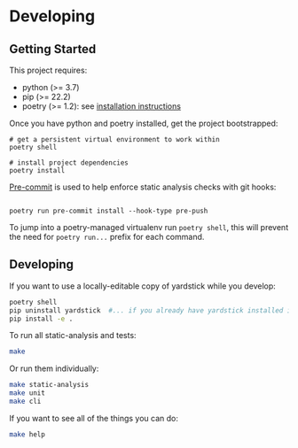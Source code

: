 # Developing

## Getting Started

This project requires:
- python (>= 3.7)
- pip (>= 22.2)
- poetry (>= 1.2): see [installation instructions](https://python-poetry.org/docs/#installation)

Once you have python and poetry installed, get the project bootstrapped:

```
# get a persistent virtual environment to work within
poetry shell

# install project dependencies
poetry install
```

[Pre-commit](https://pre-commit.com/) is used to help enforce static analysis checks with git hooks:

```

poetry run pre-commit install --hook-type pre-push
```

To jump into a poetry-managed virtualenv run `poetry shell`, this will prevent the need for `poetry run...` prefix for each command.

## Developing

If you want to use a locally-editable copy of yardstick while you develop:
```bash
poetry shell
pip uninstall yardstick  #... if you already have yardstick installed in this virtual env
pip install -e .
```

To run all static-analysis and tests:
```bash
make
```

Or run them individually:
```bash
make static-analysis
make unit
make cli
```

If you want to see all of the things you can do:
```bash
make help
```
